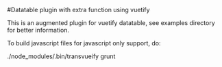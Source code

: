 #Datatable plugin with extra function using vuetify

This is an augmented plugin for vuetify datatable, see examples directory for better information.

To build javascript files for javascript only support, do:

./node_modules/.bin/transvueify
grunt